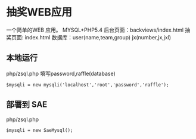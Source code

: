 # 抽奖WEB应用

一个简单的WEB 应用。
MYSQL+PHP5.4
后台页面：backviews/index.html
抽奖页面: index.html
数据库：user(name,team,group) jx(number,jx,jxl)
## 本地运行
php/zsql.php
填写password,raffle(database)
```
$mysqli = new mysqli('localhost','root','password','raffle');

```

## 部署到 SAE
php/zsql.php
```
$mysqli = new SaeMysql();

```

